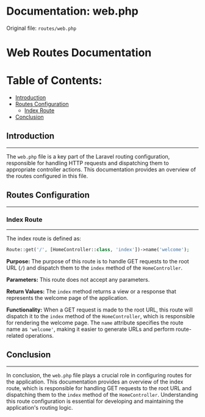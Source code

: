 # Documentation: web.php

Original file: `routes/web.php`

# Web Routes Documentation

Table of Contents:
==================

* [Introduction](#introduction)
* [Routes Configuration](#routes-configuration)
	+ [Index Route](#index-route)
* [Conclusion](#conclusion)

## Introduction
--------------

The `web.php` file is a key part of the Laravel routing configuration, responsible for handling HTTP requests and dispatching them to appropriate controller actions. This documentation provides an overview of the routes configured in this file.

## Routes Configuration
---------------------

### Index Route
---------------

The index route is defined as:

```php
Route::get('/', [HomeController::class, 'index'])->name('welcome');
```

**Purpose:** The purpose of this route is to handle GET requests to the root URL (`/`) and dispatch them to the `index` method of the `HomeController`.

**Parameters:** This route does not accept any parameters.

**Return Values:** The `index` method returns a view or a response that represents the welcome page of the application.

**Functionality:** When a GET request is made to the root URL, this route will dispatch it to the `index` method of the `HomeController`, which is responsible for rendering the welcome page. The `name` attribute specifies the route name as `'welcome'`, making it easier to generate URLs and perform route-related operations.

## Conclusion
----------

In conclusion, the `web.php` file plays a crucial role in configuring routes for the application. This documentation provides an overview of the index route, which is responsible for handling GET requests to the root URL and dispatching them to the `index` method of the `HomeController`. Understanding this route configuration is essential for developing and maintaining the application's routing logic.